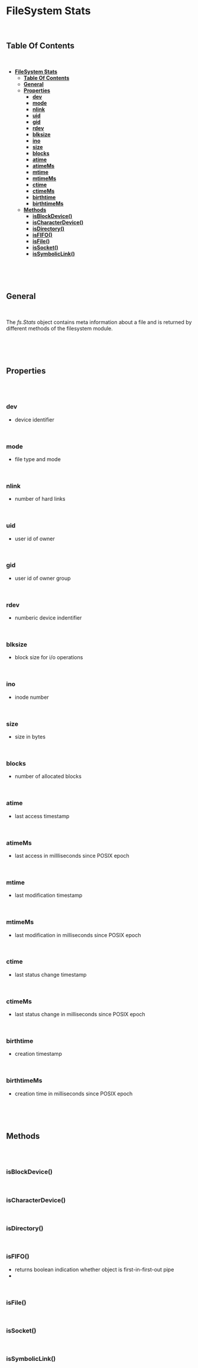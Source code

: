 # **FileSystem Stats**
<br>

## **Table Of Contents**
<br>

- [**FileSystem Stats**](#filesystem-stats)
  - [**Table Of Contents**](#table-of-contents)
  - [**General**](#general)
  - [**Properties**](#properties)
    - [**dev**](#dev)
    - [**mode**](#mode)
    - [**nlink**](#nlink)
    - [**uid**](#uid)
    - [**gid**](#gid)
    - [**rdev**](#rdev)
    - [**blksize**](#blksize)
    - [**ino**](#ino)
    - [**size**](#size)
    - [**blocks**](#blocks)
    - [**atime**](#atime)
    - [**atimeMs**](#atimems)
    - [**mtime**](#mtime)
    - [**mtimeMs**](#mtimems)
    - [**ctime**](#ctime)
    - [**ctimeMs**](#ctimems)
    - [**birthtime**](#birthtime)
    - [**birthtimeMs**](#birthtimems)
  - [**Methods**](#methods)
    - [**isBlockDevice()**](#isblockdevice)
    - [**isCharacterDevice()**](#ischaracterdevice)
    - [**isDirectory()**](#isdirectory)
    - [**isFIFO()**](#isfifo)
    - [**isFile()**](#isfile)
    - [**isSocket()**](#issocket)
    - [**isSymbolicLink()**](#issymboliclink)

<br>
<br>
<br>

## **General**
<br>

The _fs.Stats_ object contains meta information about a file and is returned by different methods of the filesystem module.

<br>
<br>
<br>

## **Properties**
<br>
<br>

### **dev**
* device identifier

<br>

### **mode**
* file type and mode

<br>

### **nlink**
* number of hard links

<br>

### **uid**
* user id of owner

<br>

### **gid**
* user id of owner group

<br>

### **rdev**
* numberic device indentifier

<br>

### **blksize**
* block size for i/o operations

<br>

### **ino**
* inode number

<br>

### **size**
* size in bytes

<br>

### **blocks**
* number of allocated blocks

<br>

### **atime**
* last access timestamp

<br>

### **atimeMs**
* last access in millliseconds since POSIX epoch

<br>

### **mtime**
* last modification timestamp

<br>

### **mtimeMs**
* last modification in milliseconds since POSIX epoch

<br>

### **ctime**
* last status change timestamp

<br>

### **ctimeMs**
* last status change in milliseconds since POSIX epoch

<br>

### **birthtime**
* creation timestamp

<br>

### **birthtimeMs**
* creation time in milliseconds since POSIX epoch

<br>
<br>
<br>

## **Methods**
<br>
<br>

### **isBlockDevice()**
<br>

### **isCharacterDevice()**
<br>

### **isDirectory()**
<br>

### **isFIFO()**
* returns boolean indication whether object is first-in-first-out pipe
* 
<br>

### **isFile()**
<br>

### **isSocket()**
<br>

### **isSymbolicLink()**
<br>
